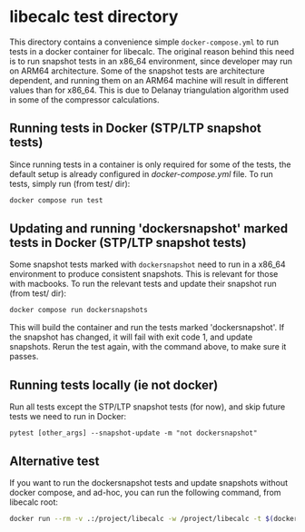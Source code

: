 
# libecalc test directory

This directory contains a convenience simple `docker-compose.yml` to run tests in a docker
container for libecalc. The original reason behind this need is to run snapshot tests in an x86_64 environment,
since developer may run on ARM64 architecture. Some of the snapshot tests are architecture dependent, and 
running them on an ARM64 machine will result in different values than for x86_64. This is due to Delanay 
triangulation algorithm used in some of the compressor calculations.

## Running tests in Docker (STP/LTP snapshot tests)

Since running tests in a container is only required for some of the tests, the default setup is already
configured in *docker-compose.yml* file. To run tests, simply run (from test/ dir):

```bash
docker compose run test
```

## Updating and running 'dockersnapshot' marked tests in Docker (STP/LTP snapshot tests)

Some snapshot tests marked with `dockersnapshot` need to run in a x86_64 environment to produce consistent snapshots. 
This is relevant for those with macbooks.
To run the relevant tests and update their snapshot run (from test/ dir):

```bash
docker compose run dockersnapshots
```

This will build the container and run the tests marked 'dockersnapshot'. If the snapshot has changed, it will fail with exit code 1, and
update snapshots. Rerun the test again, with the command above, to make sure it passes.

## Running tests locally (ie not docker)

Run all tests except the STP/LTP snapshot tests (for now), and skip future tests we need to run in Docker:

```
pytest [other_args] --snapshot-update -m "not dockersnapshot"
```

## Alternative test

If you want to run the dockersnapshot tests and update snapshots without docker compose, and ad-hoc, you can run the following command, from libecalc root:

```bash
docker run --rm -v .:/project/libecalc -w /project/libecalc -t $(docker build -q . -f Dockerfile --target build) uv run pytest -m dockersnapshot --snapshot-update
```
